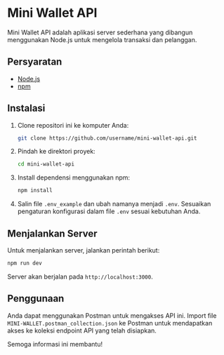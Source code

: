 # Mini Wallet API

Mini Wallet API adalah aplikasi server sederhana yang dibangun menggunakan Node.js untuk mengelola transaksi dan pelanggan.

## Persyaratan

- [Node.js](https://nodejs.org/)
- [npm](https://www.npmjs.com/)

## Instalasi

1. Clone repositori ini ke komputer Anda:

   ```bash
   git clone https://github.com/username/mini-wallet-api.git
   ```

2. Pindah ke direktori proyek:

   ```bash
   cd mini-wallet-api
   ```

3. Install dependensi menggunakan npm:

   ```bash
   npm install
   ```

4. Salin file `.env_example` dan ubah namanya menjadi `.env`. Sesuaikan pengaturan konfigurasi dalam file `.env` sesuai kebutuhan Anda.

## Menjalankan Server

Untuk menjalankan server, jalankan perintah berikut:

```bash
npm run dev
```

Server akan berjalan pada `http://localhost:3000`.

## Penggunaan

Anda dapat menggunakan Postman untuk mengakses API ini. Import file `MINI-WALLET.postman_collection.json` ke Postman untuk mendapatkan akses ke koleksi endpoint API yang telah disiapkan.

Semoga informasi ini membantu!